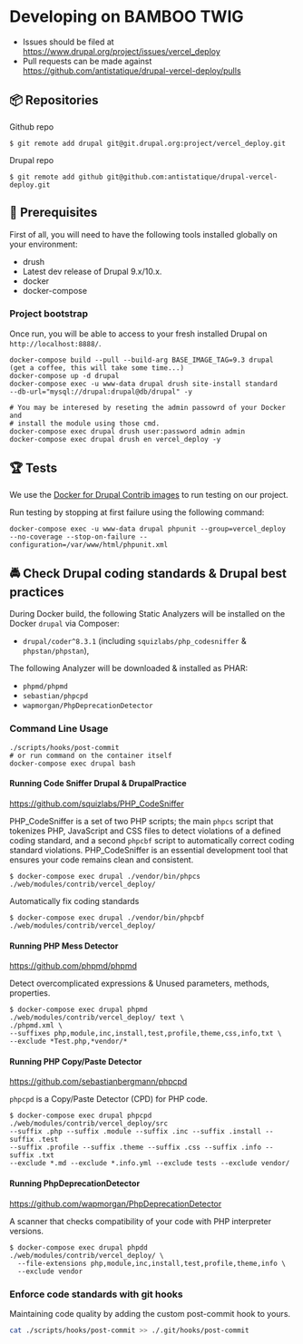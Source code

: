 # Developing on BAMBOO TWIG

* Issues should be filed at
https://www.drupal.org/project/issues/vercel_deploy
* Pull requests can be made against
https://github.com/antistatique/drupal-vercel-deploy/pulls

## 📦 Repositories

Github repo
  ```
  $ git remote add drupal git@git.drupal.org:project/vercel_deploy.git
  ```

Drupal repo
  ```
  $ git remote add github git@github.com:antistatique/drupal-vercel-deploy.git
  ```

## 🔧 Prerequisites

First of all, you will need to have the following tools installed
globally on your environment:

  * drush
  * Latest dev release of Drupal 9.x/10.x.
  * docker
  * docker-compose

### Project bootstrap

Once run, you will be able to access to your fresh installed Drupal on
`http://localhost:8888/`.

    docker-compose build --pull --build-arg BASE_IMAGE_TAG=9.3 drupal
    (get a coffee, this will take some time...)
    docker-compose up -d drupal
    docker-compose exec -u www-data drupal drush site-install standard
    --db-url="mysql://drupal:drupal@db/drupal" -y

    # You may be interesed by reseting the admin passowrd of your Docker and
    # install the module using those cmd.
    docker-compose exec drupal drush user:password admin admin
    docker-compose exec drupal drush en vercel_deploy -y

## 🏆 Tests

We use the [Docker for Drupal Contrib images](https://hub.docker.com/r/wengerk/drupal-for-contrib) to run testing on our project.

Run testing by stopping at first failure using the following command:

    docker-compose exec -u www-data drupal phpunit --group=vercel_deploy
    --no-coverage --stop-on-failure --configuration=/var/www/html/phpunit.xml

## 🚔 Check Drupal coding standards & Drupal best practices

During Docker build, the following Static Analyzers will be installed on the
Docker `drupal` via Composer:

- `drupal/coder^8.3.1`  (including `squizlabs/php_codesniffer` &
`phpstan/phpstan`),

The following Analyzer will be downloaded & installed as PHAR:

- `phpmd/phpmd`
- `sebastian/phpcpd`
- `wapmorgan/PhpDeprecationDetector`

### Command Line Usage

    ./scripts/hooks/post-commit
    # or run command on the container itself
    docker-compose exec drupal bash

#### Running Code Sniffer Drupal & DrupalPractice

https://github.com/squizlabs/PHP_CodeSniffer

PHP_CodeSniffer is a set of two PHP scripts; the main `phpcs` script that
tokenizes PHP, JavaScript and CSS files to detect violations of a defined coding
standard, and a second `phpcbf` script to automatically correct coding standard
violations.
PHP_CodeSniffer is an essential development tool that ensures your code remains
clean and consistent.

  ```
  $ docker-compose exec drupal ./vendor/bin/phpcs
  ./web/modules/contrib/vercel_deploy/
  ```

Automatically fix coding standards

  ```
  $ docker-compose exec drupal ./vendor/bin/phpcbf
  ./web/modules/contrib/vercel_deploy/
  ```

#### Running PHP Mess Detector

https://github.com/phpmd/phpmd

Detect overcomplicated expressions & Unused parameters, methods, properties.

  ```
  $ docker-compose exec drupal phpmd ./web/modules/contrib/vercel_deploy/ text \
  ./phpmd.xml \
  --suffixes php,module,inc,install,test,profile,theme,css,info,txt \
  --exclude *Test.php,*vendor/*
  ```

#### Running PHP Copy/Paste Detector

https://github.com/sebastianbergmann/phpcpd

`phpcpd` is a Copy/Paste Detector (CPD) for PHP code.

  ```
  $ docker-compose exec drupal phpcpd ./web/modules/contrib/vercel_deploy/src
  --suffix .php --suffix .module --suffix .inc --suffix .install --suffix .test
  --suffix .profile --suffix .theme --suffix .css --suffix .info --suffix .txt
  --exclude *.md --exclude *.info.yml --exclude tests --exclude vendor/
  ```

#### Running PhpDeprecationDetector

https://github.com/wapmorgan/PhpDeprecationDetector

A scanner that checks compatibility of your code with PHP interpreter versions.

  ```
  $ docker-compose exec drupal phpdd ./web/modules/contrib/vercel_deploy/ \
    --file-extensions php,module,inc,install,test,profile,theme,info \
    --exclude vendor
  ```

### Enforce code standards with git hooks

Maintaining code quality by adding the custom post-commit hook to yours.

  ```bash
  cat ./scripts/hooks/post-commit >> ./.git/hooks/post-commit
  ```
